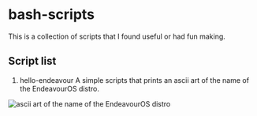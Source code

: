 
# bash-scripts
This is a collection of scripts that I found useful or had fun making.
## Script list

 1. hello-endeavour
 A simple scripts that prints an ascii art of the name of the EndeavourOS distro.

 ![ascii art of the name of the EndeavourOS distro](https://i.ibb.co/hYdytWy/Screenshot-from-2024-07-18-19-54-09.png)
